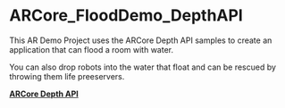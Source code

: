 # ARCore_FloodDemo_DepthAPI

This AR Demo Project uses the ARCore Depth API samples to create an application that can flood a room with water.

You can also drop robots into the water that float and can be rescued by throwing them life preeservers.

[**ARCore Depth API**](https://developers.google.com/ar/develop/unity/depth/overview)
